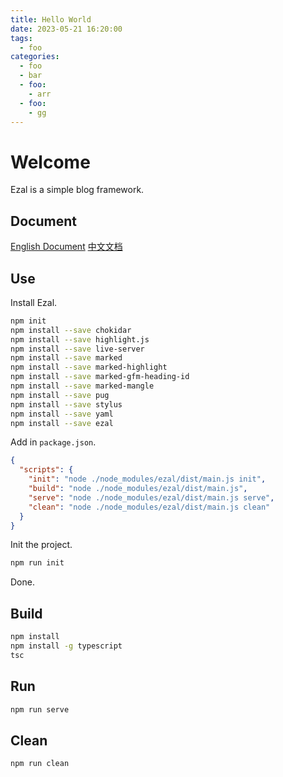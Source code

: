 ```yaml
---
title: Hello World
date: 2023-05-21 16:20:00
tags:
  - foo
categories:
  - foo
  - bar
  - foo:
    - arr
  - foo:
    - gg
---
```


# Welcome
Ezal is a simple blog framework.

## Document
[English Document](https://github.com/JonnyJong/ezal/blob/main/docs/english.md)
[中文文档](https://github.com/JonnyJong/ezal/blob/main/docs/chinese.md)

## Use
Install Ezal.
```bash
npm init
npm install --save chokidar
npm install --save highlight.js
npm install --save live-server
npm install --save marked
npm install --save marked-highlight
npm install --save marked-gfm-heading-id
npm install --save marked-mangle
npm install --save pug
npm install --save stylus
npm install --save yaml
npm install --save ezal
```

Add in `package.json`.
```json package.json
{
  "scripts": {
    "init": "node ./node_modules/ezal/dist/main.js init",
    "build": "node ./node_modules/ezal/dist/main.js",
    "serve": "node ./node_modules/ezal/dist/main.js serve",
    "clean": "node ./node_modules/ezal/dist/main.js clean"
  }
}
```

Init the project.
```bash
npm run init
```

Done.

## Build
```bash
npm install
npm install -g typescript
tsc
```

## Run
```bash
npm run serve
```

## Clean
```bash
npm run clean
```
